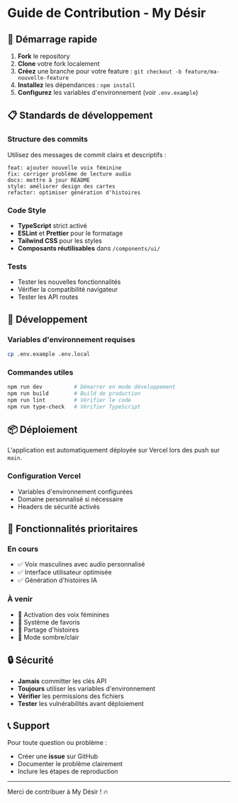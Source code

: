 # Guide de Contribution - My Désir

## 🚀 Démarrage rapide

1. **Fork** le repository
2. **Clone** votre fork localement
3. **Créez** une branche pour votre feature : `git checkout -b feature/ma-nouvelle-feature`
4. **Installez** les dépendances : `npm install`
5. **Configurez** les variables d'environnement (voir `.env.example`)

## 📋 Standards de développement

### Structure des commits
Utilisez des messages de commit clairs et descriptifs :
```
feat: ajouter nouvelle voix féminine
fix: corriger problème de lecture audio
docs: mettre à jour README
style: améliorer design des cartes
refactor: optimiser génération d'histoires
```

### Code Style
- **TypeScript** strict activé
- **ESLint** et **Prettier** pour le formatage
- **Tailwind CSS** pour les styles
- **Composants réutilisables** dans `/components/ui/`

### Tests
- Tester les nouvelles fonctionnalités
- Vérifier la compatibilité navigateur
- Tester les API routes

## 🔧 Développement

### Variables d'environnement requises
```bash
cp .env.example .env.local
```

### Commandes utiles
```bash
npm run dev          # Démarrer en mode développement
npm run build        # Build de production
npm run lint         # Vérifier le code
npm run type-check   # Vérifier TypeScript
```

## 📦 Déploiement

L'application est automatiquement déployée sur Vercel lors des push sur `main`.

### Configuration Vercel
- Variables d'environnement configurées
- Domaine personnalisé si nécessaire
- Headers de sécurité activés

## 🎯 Fonctionnalités prioritaires

### En cours
- ✅ Voix masculines avec audio personnalisé
- ✅ Interface utilisateur optimisée
- ✅ Génération d'histoires IA

### À venir
- 🔄 Activation des voix féminines
- 🔄 Système de favoris
- 🔄 Partage d'histoires
- 🔄 Mode sombre/clair

## 🔒 Sécurité

- **Jamais** committer les clés API
- **Toujours** utiliser les variables d'environnement
- **Vérifier** les permissions des fichiers
- **Tester** les vulnérabilités avant déploiement

## 📞 Support

Pour toute question ou problème :
- Créer une **issue** sur GitHub
- Documenter le problème clairement
- Inclure les étapes de reproduction

---

Merci de contribuer à My Désir ! 🔥
